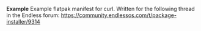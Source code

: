 **Example**
Example flatpak manifest for curl. Written for the following thread in the Endless forum: https://community.endlessos.com/t/package-installer/9314


